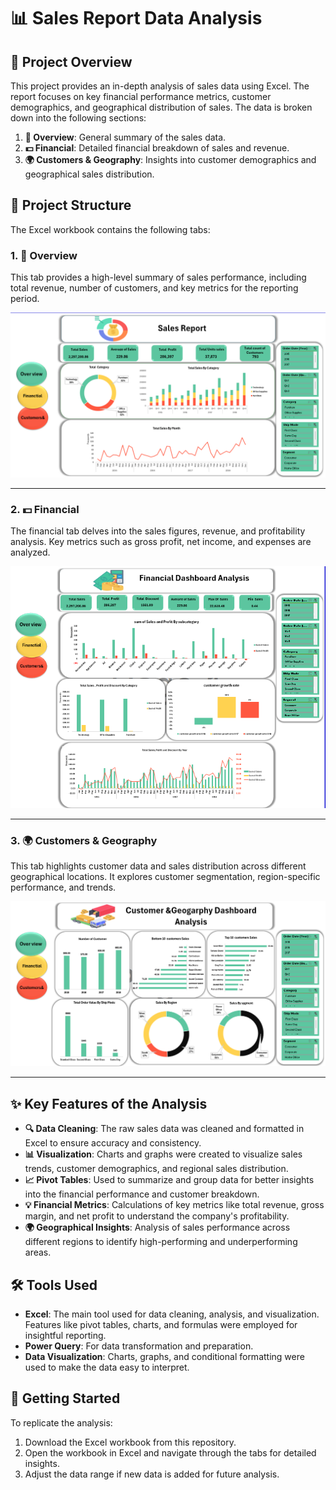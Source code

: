 # 📊 Sales Report Data Analysis

## 📖 Project Overview
This project provides an in-depth analysis of sales data using Excel. The report focuses on key financial performance metrics, customer demographics, and geographical distribution of sales. The data is broken down into the following sections:

1. **📝 Overview**: General summary of the sales data.
2. **💵 Financial**: Detailed financial breakdown of sales and revenue.
3. **🌍 Customers & Geography**: Insights into customer demographics and geographical sales distribution.

## 📁 Project Structure
The Excel workbook contains the following tabs:

### 1. 📝 Overview
This tab provides a high-level summary of sales performance, including total revenue, number of customers, and key metrics for the reporting period.

![Overview Tab](images/overview.png)

---

### 2. 💵 Financial
The financial tab delves into the sales figures, revenue, and profitability analysis. Key metrics such as gross profit, net income, and expenses are analyzed.

![Financial Tab](images/financial.png)

---

### 3. 🌍 Customers & Geography
This tab highlights customer data and sales distribution across different geographical locations. It explores customer segmentation, region-specific performance, and trends.

![Customers & Geography Tab](images/customer.png)

---

## ✨ Key Features of the Analysis

- **🔍 Data Cleaning**: The raw sales data was cleaned and formatted in Excel to ensure accuracy and consistency.
- **📊 Visualization**: Charts and graphs were created to visualize sales trends, customer demographics, and regional sales distribution.
- **📈 Pivot Tables**: Used to summarize and group data for better insights into the financial performance and customer breakdown.
- **💡 Financial Metrics**: Calculations of key metrics like total revenue, gross margin, and net profit to understand the company's profitability.
- **🌍 Geographical Insights**: Analysis of sales performance across different regions to identify high-performing and underperforming areas.

## 🛠 Tools Used

- **Excel**: The main tool used for data cleaning, analysis, and visualization. Features like pivot tables, charts, and formulas were employed for insightful reporting.
- **Power Query**: For data transformation and preparation.
- **Data Visualization**: Charts, graphs, and conditional formatting were used to make the data easy to interpret.

## 🚀 Getting Started

To replicate the analysis:

1. Download the Excel workbook from this repository.
2. Open the workbook in Excel and navigate through the tabs for detailed insights.
3. Adjust the data range if new data is added for future analysis.


